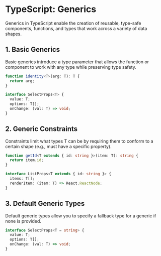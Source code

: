 # TypeScript: Generics

Generics in TypeScript enable the creation of reusable, type-safe components, functions, and types that work across a variety of data shapes.

## 1. Basic Generics

Basic generics introduce a type parameter <T> that allows the function or component to work with any type while preserving type safety.

```ts
function identity<T>(arg: T): T {
  return arg;
}
```

```ts
interface SelectProps<T> {
  value: T;
  options: T[];
  onChange: (val: T) => void;
}
```

## 2. Generic Constraints

Constraints limit what types T can be by requiring them to conform to a certain shape (e.g., must have a specific property).

```ts
function getId<T extends { id: string }>(item: T): string {
  return item.id;
}
```

```ts
interface ListProps<T extends { id: string }> {
  items: T[];
  renderItem: (item: T) => React.ReactNode;
}
```

## 3. Default Generic Types

Default generic types allow you to specify a fallback type for a generic if none is provided.

```ts
interface SelectProps<T = string> {
  value: T;
  options: T[];
  onChange: (val: T) => void;
}
```
